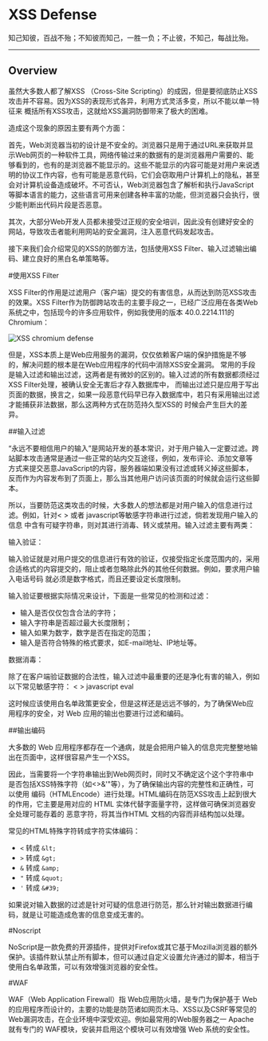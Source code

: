 # XSS Defense

知己知彼，百战不殆；不知彼而知己，一胜一负；不止彼，不知己，每战比殆。

---

## Overview

虽然大多数人都了解XSS （Cross-Site Scripting）的成因，但是要彻底防止XSS攻击并不容易。因为XSS的表现形式各异，利用方式灵活多变，所以不能以单一特征来
概括所有XSS攻击，这就给XSS漏洞防御带来了极大的困难。

造成这个现象的原因主要有两个方面：

首先，Web浏览器当初的设计是不安全的。浏览器只是用于通过URL来获取并显示Web网页的一种软件工具，网络传输过来的数据有的是浏览器用户需要的、能够看到的，也有的是浏览器不能显示的。这些不能显示的内容可能是对用户来说透明的协议工作内容，也有可能是恶意代码，它们会窃取用户计算机上的隐私，甚至会对计算机设备造成破坏。不可否认，Web浏览器包含了解析和执行JavaScript等脚本语言的能力，这些语言可用来创建各种丰富的功能，但浏览器只会执行，很少能判断出代码片段是否恶意。

其次，大部分Web开发人员都未接受过正规的安全培训，因此没有创建好安全的网站，导致攻击者能利用网站的安全漏洞，注入恶意代码发起攻击。


接下来我们会介绍常见的XSS的防御方法，包括使用XSS Filter、输入过滤输出编码、建立良好的黑白名单策略等。

#使用XSS Filter

XSS Filter的作用是过滤用户（客户端）提交的有害信息，从而达到防范XSS攻击的效果。XSS Filter作为防御跨站攻击的主要手段之一，已经广泛应用在各类Web系统之中，包括现今的许多应用软件，例如我使用的版本 40.0.2214.111的Chromium：

![XSS chromium defense](img/xss-defense-1.png)

但是，XSS本质上是Web应用服务的漏洞，仅仅依赖客户端的保护措施是不够的，解决问题的根本是在Web应用程序的代码中消除XSS安全漏洞。
常用的手段是输入过滤和输出过滤，这两者是有微妙的区别的。输入过滤的所有数据都须经过XSS Filter处理，被确认安全无害后才存入数据库中，
而输出过滤只是应用于写出页面的数据，换言之，如果一段恶意代码早已存入数据库中，若只有采用输出过滤才能捕获非法数据，那么这两种方式在防范持久型XSS的
时候会产生巨大的差异。

##输入过滤

“永远不要相信用户的输入”是网站开发的基本常识，对于用户输入一定要过滤。跨站脚本攻击通常是通过一些正常的站内交互途径，例如，发布评论、添加文章等
方式来提交恶意JavaScript的内容，服务器端如果没有过滤或转义掉这些脚本，反而作为内容发布到了页面上，那么当其他用户访问该页面的时候就会运行这些脚本。

所以，当要防范这类攻击的时候，大多数人的想法都是对用户输入的信息进行过滤。例如，针对< > 或者 javascript等敏感字符串进行过滤，倘若发现用户输入的信息
中含有可疑字符串，则对其进行消毒、转义或禁用。输入过滤主要有两类：

输入验证：

输入验证就是对用户提交的信息进行有效的验证，仅接受指定长度范围内的，采用合适格式的内容提交的，阻止或者忽略除此外的其他任何数据。例如，要求用户输入电话号码
就必须是数字格式，而且还要设定长度限制。

输入验证要根据实际情况来设计，下面是一些常见的检测和过滤：

*   输入是否仅仅包含合法的字符；
*   输入字符串是否超过最大长度限制；
*   输入如果为数字，数字是否在指定的范围；
*   输入是否符合特殊的格式要求，如E-mail地址、IP地址等。

数据消毒：

除了在客户端验证数据的合法性，输入过滤中最重要的还是净化有害的输入，例如以下常见敏感字符： < > javascript eval

这时候应该使用白名单政策更安全，但是这样还是远远不够的，为了确保Web应用程序的安全，对 Web 应用的输出也要进行过滤和编码。

##输出编码

大多数的 Web 应用程序都存在一个通病，就是会把用户输入的信息完完整整地输出在页面中，这样很容易产生一个XSS。

因此，当需要将一个字符串输出到Web网页时，同时又不确定这个这个字符串中是否包括XSS特殊字符（如<>&'"等），为了确保输出内容的完整性和正确性，可以使用
编码（HTMLEncode）进行处理。HTML编码在防范XSS攻击上起到很大的作用，它主要是用对应的 HTML 实体代替字面量字符，这样做可确保浏览器安全处理可能存着的
恶意字符，将其当作HTML 文档的内容而非结构加以处理。

常见的HTML特殊字符转成字符实体编码：

*   `<` 转成 `&lt;`
*   `>` 转成 `&gt;`
*   `&` 转成 `&amp;`
*   `"` 转成 `&quot;`
*   `'` 转成 `&#39;`

如果说对输入数据的过滤是针对可疑的信息进行防范，那么针对输出数据进行编码，就是让可能造成危害的信息变成无害的。


#Noscript

NoScript是一款免费的开源插件，提供对Firefox或其它基于Mozilla浏览器的额外保护。该插件默认禁止所有脚本，但可以通过自定义设置允许通过的脚本，相当于
使用白名单政策，可以有效增强浏览器的安全性。

#WAF

WAF（Web Application Firewall）指 Web应用防火墙，是专门为保护基于 Web 的应用程序而设计的，主要的功能是防范诸如网页木马、XSS以及CSRF等常见的 Web漏洞攻击，在企业环境中深受欢迎。例如最常用的Web服务器之一 Apache就有专门的 WAF模块，安装并启用这个模块可以有效增强 Web 系统的安全性。
